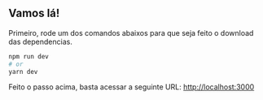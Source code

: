 
## Vamos lá!

Primeiro, rode um dos comandos abaixos para que seja feito o download das dependencias.

```bash
npm run dev
# or
yarn dev
```

Feito o passo acima, basta acessar a seguinte URL:
[http://localhost:3000](http://localhost:3000)

